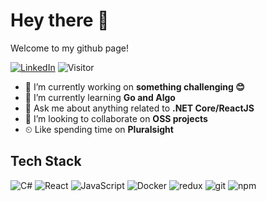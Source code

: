 # Hey there 🤘 

Welcome to my github page!

<a href="https://www.linkedin.com/in/filip-jelic/">![LinkedIn](https://img.shields.io/badge/LinkedIn-0077B5?style=flat-square&logo=appveyor&logo=linkedin&logoColor=white)</a>
![Visitor](https://visitor-badge.laobi.icu/badge?page_id=filipjelic)

- 🔭 I’m currently working on **something challenging 😊**
- 🌱 I’m currently learning **Go and Algo**
- 💬 Ask me about anything related to **.NET Core/ReactJS**
- 👯 I’m looking to collaborate on **OSS projects**
- ⏲ Like spending time on **Pluralsight**

## Tech Stack
<p>
  <img alt="C#" src="https://img.shields.io/badge/c%23-%23239120.svg?style=flat-square&logo=c-sharp&logoColor=white"/>
    <img alt="React" src="https://img.shields.io/badge/-React-45b8d8?style=flat-square&logo=react&logoColor=white" />
  <img alt="JavaScript" src="https://img.shields.io/badge/JavaScript%20-%23F7DF1E.svg?style=flat-square&logo=javascript&logoColor=black" />
  <img alt="Docker" src="https://img.shields.io/badge/-Docker-46a2f1?style=flat-square&logo=docker&logoColor=white" />
  <img alt="redux" src="https://img.shields.io/badge/-Redux-764ABC?style=flat-square&logo=redux&logoColor=white" />
  <img alt="git" src="https://img.shields.io/badge/-Git-F05032?style=flat-square&logo=git&logoColor=white" />
  <img alt="npm" src="https://img.shields.io/badge/-NPM-CB3837?style=flat-square&logo=npm&logoColor=white" />
</p>
